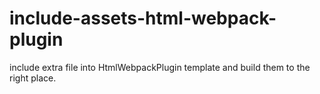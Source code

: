 # include-assets-html-webpack-plugin
include extra file into HtmlWebpackPlugin template and build them to the right place.
